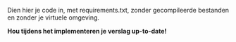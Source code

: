 Dien hier je code in, met requirements.txt, zonder gecompileerde bestanden en zonder je virtuele omgeving.

**Hou tijdens het implementeren je verslag up-to-date!**
